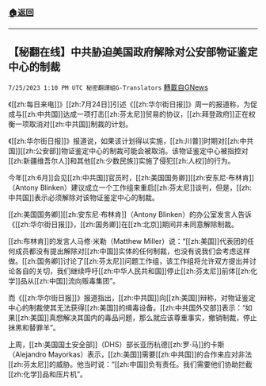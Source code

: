 ###  [:house:返回](README.md)
---


## 【秘翻在线】中共胁迫美国政府解除对公安部物证鉴定中心的制裁
`7/25/2023 1:10 PM UTC 秘密翻譯組G-Translators` [轉載自GNews](https://gnews.org/articles/1486445)

《[[zh:每日来电]]》[[zh:7月24日]]引述《[[zh:华尔街日报]]》周一的报道称，为促成与[[zh:中共国]]达成一项打击[[zh:芬太尼]]贸易的协议，[[zh:拜登政府]]正在权衡一项取消对[[zh:中共国]]制裁的计划。

《[[zh:华尔街日报]]》报道说，如果该计划得以实施，[[zh:川普]]时期对[[zh:中共国]][[zh:公安部]]物证鉴定中心的制裁可能会被取消。该物证鉴定中心被指控对[[zh:新疆维吾尔人]]和其他[[zh:少数民族]]实施了侵犯[[zh:人权]]的行为。

今年[[zh:6月]]会见[[zh:中共国]]官员时，[[zh:美国国务卿]][[zh:安东尼·布林肯]]（Antony Blinken）建议成立一个工作组来重启[[zh:芬太尼]]谈判，但是，[[zh:中共国]]表示必须解除对该物证鉴定中心的制裁。

[[zh:美国国务卿]][[zh:安东尼·布林肯]]（Antony Blinken）的办公室发言人告诉《[[zh:华尔街日报]]》，[[zh:国务卿]]在[[zh:北京]]期间并未同意解除制裁。

[[zh:布林肯]]的发言人马修·米勒（Matthew Miller）说：“[[zh:美国]]代表团的任何成员都没有提出解除对[[zh:中国]]实体的任何制裁，也没有说我们会考虑这样做。[[zh:国务卿]]讨论了[[zh:芬太尼]]问题工作组，该工作组将允许双方提出并讨论各自的关切，我们继续呼吁[[zh:中华人民共和国]]停止[[zh:芬太尼]]前体[[zh:化学]]品从[[zh:中国]]流向贩毒集团”。

而《[[zh:华尔街日报]]》报道指出，[[zh:中共国]]向[[zh:美国]]辩称，对物证鉴定中心的制裁使其无法获得[[zh:美国]]的缉毒设备。[[zh:中共国外交部]]表示：“如果[[zh:美国]]真想解决其国内的毒品问题，那么就应该尊重事实，撤销制裁，停止抹黑和替罪羊”。

上周，[[zh:美国国土安全部]]（DHS）部长亚历杭德[[zh:罗·马]]约卡斯（Alejandro Mayorkas）表示，[[zh:美国]]需要[[zh:中共国]]的合作来应对非法[[zh:芬太尼]]的威胁。他当时说：“[[zh:中国]]负有责任。我们需要他们协助拦截[[zh:化学]]品和压片机”。

